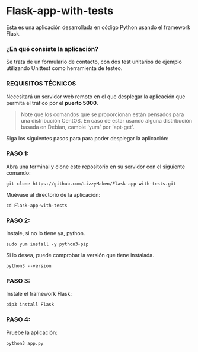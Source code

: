 # Flask-app-with-tests

Esta es una aplicación desarrollada en código Python usando el framework Flask. 

### ¿En qué consiste la aplicación?

Se trata de un formulario de contacto, con dos test unitarios de ejemplo utilizando Unittest como herramienta de testeo.

### **REQUISITOS TÉCNICOS**

Necesitará un servidor web remoto en el que desplegar la aplicación que permita el tráfico por el **puerto 5000**.

> Note que los comandos que se proporcionan están pensados para una distribución CentOS. En caso de estar usando alguna distribución basada en Debian, cambie 'yum' por 'apt-get'.

Siga los siguientes pasos para para poder desplegar la aplicación:

### **PASO 1:**

Abra una terminal y clone este repositorio en su servidor con el siguiente comando:

    git clone https://github.com/LizzyMaken/Flask-app-with-tests.git

Muévase al directorio de la aplicación:

    cd Flask-app-with-tests
  
### **PASO 2:**

Instale, si no lo tiene ya, python.

    sudo yum install -y python3-pip

Si lo desea, puede comprobar la versión que tiene instalada.

    python3 --version

### **PASO 3:**

Instale el framework Flask:

    pip3 install Flask

### **PASO 4:**

Pruebe la aplicación:

    python3 app.py

